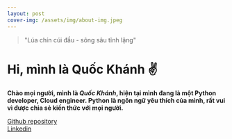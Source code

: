 ```yaml
---
layout: post
cover-img: /assets/img/about-img.jpeg
---
```

>"Lúa chín cúi đầu - sông sâu tĩnh lặng"

# Hi, mình là Quốc Khánh ✌
**Chào mọi người, mình là *Quốc Khánh*, hiện tại mình đang là một Python developer, Cloud engineer. 
Python là ngôn ngữ yêu thích của mình, rất vui vì được chia sẻ kiến thức với mọi người.**


[Github repository](https://github.com/akatekhanh/akatekhanh.github.io)\
[Linkedin](https://www.linkedin.com/in/khanh-ngo0212)